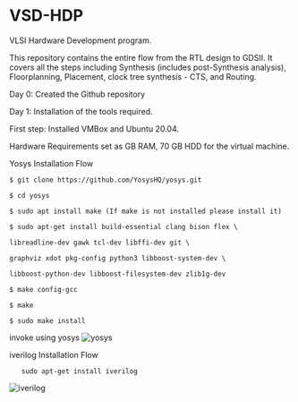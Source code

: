# VSD-HDP 
VLSI Hardware Development program.

This repository contains the entire flow from the RTL design to GDSII. It covers all the steps including Synthesis (includes post-Synthesis analysis), Floorplanning, Placement, clock tree synthesis - CTS, and Routing.

Day 0: Created the Github repository

Day 1: Installation of the tools required.

First step: Installed VMBox and Ubuntu 20.04.

Hardware Requirements set as GB RAM, 70 GB HDD for the virtual machine.

Yosys Installation Flow


    $ git clone https://github.com/YosysHQ/yosys.git

    $ cd yosys

    $ sudo apt install make (If make is not installed please install it) 

    $ sudo apt-get install build-essential clang bison flex \

    libreadline-dev gawk tcl-dev libffi-dev git \
    
    graphviz xdot pkg-config python3 libboost-system-dev \
    
    libboost-python-dev libboost-filesystem-dev zlib1g-dev
    
    $ make config-gcc

    $ make 

    $ sudo make install

invoke using yosys
![yosys](https://github.com/Rohitkadam31/VSD-HDP/assets/148602919/7c9a13e7-e7d7-4925-abdf-f5fb9b6cc3aa)

iverilog Installation Flow

       sudo apt-get install iverilog

![iverilog](https://github.com/Rohitkadam31/VSD-HDP/assets/148602919/e3a727b0-34fb-4f58-9c30-030bb62f55d0)



    
